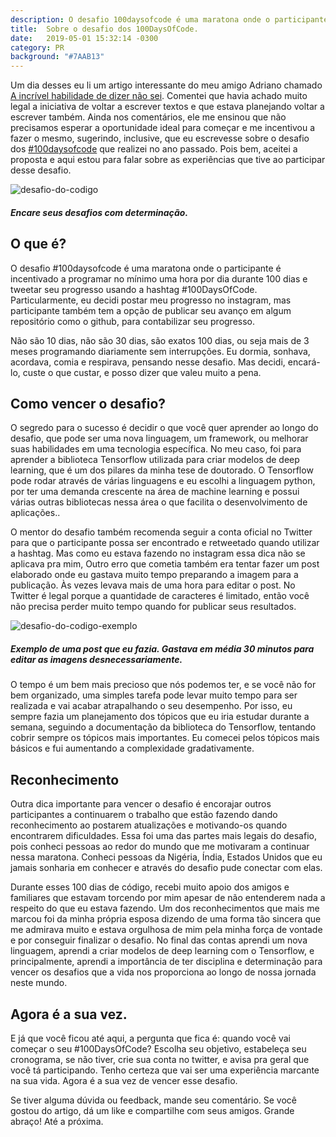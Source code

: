 ```yaml
---
description: O desafio 100daysofcode é uma maratona onde o participante é incentivado a programar no mínimo uma hora por dia durante 100 dias e tweetar seu progresso usando a hashtag 100DaysOfCode. 
title:  Sobre o desafio dos 100DaysOfCode.
date:   2019-05-01 15:32:14 -0300
category: PR
background: "#7AAB13"
---
```


Um dia desses eu li um artigo interessante do meu amigo Adriano chamado [A incrível habilidade de dizer não sei][naosei]. Comentei que havia achado muito legal a iniciativa de voltar a escrever textos e que estava planejando voltar a escrever também. Ainda nos comentários, ele me ensinou que não precisamos esperar a oportunidade ideal para começar e me incentivou a fazer o mesmo, sugerindo, inclusive, que eu escrevesse sobre o desafio dos [#100daysofcode][siteoficial] que realizei no ano passado. Pois bem, aceitei a proposta e aqui estou para falar sobre as experiências que tive ao participar desse desafio.

![desafio-do-codigo]({{"/assests/img/posts/desafio-do-codigo.jpg"}})
##### Encare seus desafios com determinação.

## O que é?

O desafio #100daysofcode é uma maratona onde o participante é incentivado a programar no mínimo uma hora por dia durante 100 dias e tweetar seu progresso usando a hashtag #100DaysOfCode. Particularmente, eu decidi postar meu progresso no instagram, mas participante também tem a opção de publicar seu avanço em algum repositório como o github, para contabilizar seu progresso. 

Não são 10 dias, não são 30 dias, são exatos 100 dias, ou seja mais de 3 meses programando diariamente sem interrupções. Eu dormia, sonhava, acordava, comia e respirava, pensando nesse desafio. Mas decidi, encará-lo, custe o que custar, e posso dizer que valeu muito a pena.

## Como vencer o desafio? 

O segredo para o sucesso é decidir o que você quer aprender ao longo do desafio, que pode ser uma nova linguagem, um framework, ou melhorar suas habilidades em uma tecnologia específica. No meu caso, foi para aprender a biblioteca Tensorflow utilizada para criar modelos de deep learning, que é um dos pilares da minha tese de doutorado. O Tensorflow pode rodar através de várias linguagens e eu escolhi a linguagem python, por ter uma demanda crescente na área de machine learning e possui várias outras bibliotecas nessa área o que facilita o desenvolvimento de aplicações..

O mentor do desafio também recomenda seguir a conta oficial no Twitter para que o participante possa ser encontrado e retweetado quando utilizar a hashtag. Mas como eu estava fazendo no instagram essa dica não se aplicava pra mim, Outro erro que cometia também era tentar fazer um post elaborado onde eu gastava muito tempo preparando a imagem para a publicação. Às vezes levava mais de uma hora para editar o post. No Twitter é legal porque a quantidade de caracteres é limitado, então você não precisa perder muito tempo quando for publicar seus resultados.

![desafio-do-codigo-exemplo]({{"/assests/img/posts/desafio-do-codigo-exemplo.jpg"}})
##### Exemplo de uma post que eu fazia. Gastava em média 30 minutos para editar as imagens desnecessariamente.

O tempo é um bem mais precioso que nós podemos ter, e se você não for bem organizado, uma simples tarefa pode levar muito tempo para ser realizada e vai acabar atrapalhando o seu desempenho. Por isso, eu sempre fazia um planejamento dos tópicos que eu iria estudar durante a semana, seguindo a documentação da biblioteca do Tensorflow, tentando cobrir sempre os tópicos mais importantes. Eu comecei pelos tópicos mais básicos e fui aumentando a complexidade gradativamente.

## Reconhecimento
Outra dica importante para vencer o desafio é encorajar outros participantes a continuarem o trabalho que estão fazendo dando reconhecimento ao postarem atualizações e motivando-os quando encontrarem dificuldades. Essa foi uma das partes mais legais do desafio, pois conheci pessoas ao redor do mundo que me motivaram a continuar nessa maratona. Conheci pessoas da Nigéria, Índia, Estados Unidos que eu jamais sonharia em conhecer e através do desafio pude conectar com elas.

Durante esses 100 dias de código, recebi muito apoio dos amigos e familiares que estavam torcendo por mim apesar de não entenderem nada a respeito do que eu estava fazendo. Um dos reconhecimentos que mais me marcou foi da minha própria esposa dizendo de uma forma tão sincera que me admirava muito e estava orgulhosa de mim pela minha força de vontade e por conseguir finalizar o desafio.
No final das contas aprendi um nova linguagem, aprendi a criar modelos de deep learning com o Tensorflow, e principalmente, aprendi a importância de ter disciplina e determinação para vencer os desafios que a vida nos proporciona ao longo de nossa jornada neste mundo.

## Agora é a sua vez.

E já que você ficou até aqui, a pergunta que fica é: quando você vai começar o seu #100DaysOfCode? Escolha seu objetivo, estabeleça seu cronograma, se não tiver, crie sua conta no twitter, e avisa pra geral que você tá participando. Tenho certeza que vai ser uma experiência marcante na sua vida. Agora é a sua vez de vencer esse desafio. 

Se tiver alguma dúvida ou feedback, mande seu comentário. Se você gostou do artigo, dá um like e compartilhe com seus amigos. Grande abraço! Até a próxima.


[siteoficial]: https://www.100daysofcode.com/
[naosei]: https://medium.com/euprogramando/a-incr%C3%ADvel-habilidade-de-dizer-n%C3%A3o-sei-7d7dd9936190



